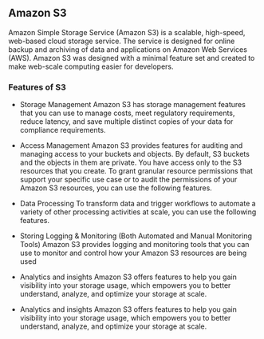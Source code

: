 <h2> Amazon S3 </h2>

Amazon Simple Storage Service (Amazon S3) is a scalable, high-speed, web-based cloud storage service. The service is designed for online backup and archiving of data and applications on Amazon Web Services (AWS). Amazon S3 was designed with a minimal feature set and created to make web-scale computing easier for developers.

<h3>  Features of S3 </h3>

- Storage Management 
  Amazon S3 has storage management features that you can use to manage costs, meet regulatory requirements, reduce latency, and save multiple distinct copies of your data for   compliance requirements.

- Access Management 
  Amazon S3 provides features for auditing and managing access to your buckets and objects. By default, S3 buckets and the objects in them are private. You have access only to   the S3 resources that you create. To grant granular resource permissions that support your specific use case or to audit the permissions of your Amazon S3 resources, you can   use the following features.
  
- Data Processing
  To transform data and trigger workflows to automate a variety of other processing activities at scale, you can use the following features.
   
- Storing Logging & Monitoring (Both Automated and Manual Monitoring Tools)
  Amazon S3 provides logging and monitoring tools that you can use to monitor and control how your Amazon S3 resources are being used
  
- Analytics and insights
  Amazon S3 offers features to help you gain visibility into your storage usage, which empowers you to better understand, analyze, and optimize your storage at scale.
- Analytics and insights
  Amazon S3 offers features to help you gain visibility into your storage usage, which empowers you to better understand, analyze, and optimize your storage at scale.
